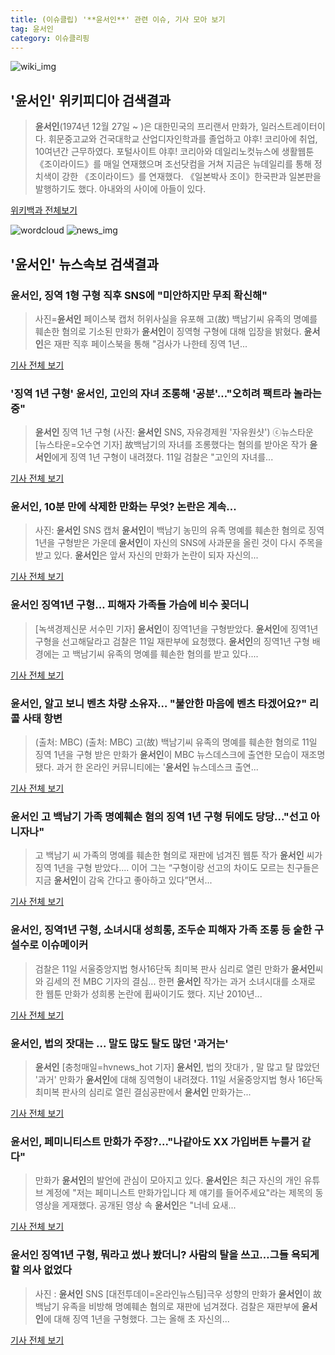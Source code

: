 ```yaml
---
title: (이슈클립) '**윤서인**' 관련 이슈, 기사 모아 보기
tag: 윤서인
category: 이슈클리핑
---
```

![wiki_img](https://user-images.githubusercontent.com/42597476/44503234-41136a80-a6d0-11e8-9071-6fc6418eafe4.png)
## **'**윤서인**'** 위키피디아 검색결과
>**윤서인**(1974년 12월 27일 ~ )은 대한민국의 프리랜서 만화가, 일러스트레이터이다. 휘문중고교와 건국대학교 산업디자인학과를 졸업하고 야후! 코리아에 취업, 10여년간 근무하였다. 포털사이트 야후! 코리아와 데일리노컷뉴스에 생활웹툰 《조이라이드》를 매일 연재했으며 조선닷컴을 거쳐 지금은 뉴데일리를 통해 정치색이 강한 《조이라이드》를 연재했다. 《일본박사 조이》한국판과 일본판을 발행하기도 했다. 아내와의 사이에 아들이 있다.

<a href="https://ko.wikipedia.org/wiki/윤서인" target="_blank">위키백과 전체보기</a>

![wordcloud](https://s3.ap-northeast-2.amazonaws.com/lyrics101-wordcloud/2018-09-12-1536682417.png)
![news_img](https://user-images.githubusercontent.com/42597476/44507050-1206f400-a6e4-11e8-8d98-7ffbfebb353f.png)
## **'**윤서인**'** 뉴스속보 검색결과
### **윤서인**, 징역 1형 구형 직후 SNS에 "미안하지만 무죄 확신해"

>사진=**윤서인** 페이스북 캡처 허위사실을 유포해 고(故) 백남기씨 유족의 명예를 훼손한 혐의로 기소된 만화가 **윤서인**이 징역형 구형에 대해 입장을 밝혔다. **윤서인**은 재판 직후 페이스북을 통해 "검사가 나한테 징역 1년...

<a href="http://news20.busan.com/controller/newsController.jsp?newsId=20180912000003" target="_blank">기사 전체 보기</a>

### '징역 1년 구형' **윤서인**, 고인의 자녀 조롱해 '공분'…"오히려 팩트라 놀라는 중"

>**윤서인** 징역 1년 구형 (사진: **윤서인** SNS, 자유경제원 '자유원샷') ⓒ뉴스타운 [뉴스타운=오수연 기자] 故백남기의 자녀를 조롱했다는 혐의를 받아온 작가 **윤서인**에게 징역 1년 구형이 내려졌다. 11일 검찰은 "고인의 자녀를...

<a href="http://www.newstown.co.kr/news/articleView.html?idxno=340181" target="_blank">기사 전체 보기</a>

### **윤서인**, 10분 만에 삭제한 만화는 무엇? 논란은 계속...

>사진: **윤서인** SNS 캡처 **윤서인**이 백남기 농민의 유족 명예를 훼손한 혐의로 징역 1년을 구형받은 가운데 **윤서인**이 자신의 SNS에 사과문을 올린 것이 다시 주목을 받고 있다. **윤서인**은 앞서 자신의 만화가 논란이 되자 자신의...

<a href="http://www.gukjenews.com/news/articleView.html?idxno=990239" target="_blank">기사 전체 보기</a>

### **윤서인** 징역1년 구형… 피해자 가족들 가슴에 비수 꽂더니

>[녹색경제신문 서수민 기자] **윤서인**이 징역1년을 구형받았다. **윤서인**에 징역1년 구형을 선고해달라고 검찰은 11일 재판부에 요청했다. **윤서인**의 징역1년 구형 배경에는 고 백남기씨 유족의 명예를 훼손한 혐의를 받고 있다....

<a href="http://www.greened.kr/news/articleView.html?idxno=75096" target="_blank">기사 전체 보기</a>

### **윤서인**, 알고 보니 벤츠 차량 소유자… "불안한 마음에 벤츠 타겠어요?" 리콜 사태 항변

>(출처: MBC) (출처: MBC) 고(故) 백남기씨 유족의 명예를 훼손한 혐의로 11일 징역 1년을 구형 받은 만화가 **윤서인**이 MBC 뉴스데스크에 출연한 모습이 재조명됐다. 과거 한 온라인 커뮤니티에는 '**윤서인** 뉴스데스크 출연...

<a href="http://www.newscj.com/news/articleView.html?idxno=554234" target="_blank">기사 전체 보기</a>

### **윤서인** 고 백남기 가족 명예훼손 혐의 징역 1년 구형 뒤에도 당당..."선고 아니자나"

>고 백남기 씨 가족의 명예를 훼손한 혐의로 재판에 넘겨진 웹툰 작가 **윤서인** 씨가 징역 1년을 구형 받았다.... 이어 그는 “구형이랑 선고의 차이도 모르는 친구들은 지금 **윤서인**이 감옥 간다고 좋아하고 있다”면서...

<a href="http://www.kookje.co.kr/news2011/asp/newsbody.asp?code=0300&key=20180912.99099004712" target="_blank">기사 전체 보기</a>

### **윤서인**, 징역1년 구형, 소녀시대 성희롱, 조두순 피해자 가족 조롱 등 숱한 구설수로 이슈메이커

>검찰은 11일 서울중앙지법 형사16단독 최미복 판사 심리로 열린 만화가 **윤서인**씨와 김세의 전 MBC 기자의 결심... 한편 **윤서인** 작가는 과거 소녀시대를 소재로 한 웹툰 만화가 성희롱 논란에 휩싸이기도 했다. 지난 2010년...

<a href="http://www.polinews.co.kr/news/article.html?no=367115" target="_blank">기사 전체 보기</a>

### **윤서인**, 법의 잣대는 ... 말도 많도 탈도 많던 '과거는'

>**윤서인** [충청매일=hvnews_hot 기자] **윤서인**, 법의 잣대가 , 말 많고 탈 많았던 '과거' 만화가 **윤서인**에 대해 징역형이 내려졌다. 11일 서울중앙지법 형사 16단독 최미복 판사의 심리로 열린 결심공판에서 **윤서인** 만화가는...

<a href="http://www.ccdn.co.kr/news/articleView.html?idxno=540082" target="_blank">기사 전체 보기</a>

### **윤서인**, 페미니티스트 만화가 주장?..."나같아도 XX 가입버튼 누를거 같다"

>만화가 **윤서인**의 발언에 관심이 모아지고 있다. **윤서인**은 최근 자신의 개인 유튜브 계정에 "저는 페미니스트 만화가입니다 제 얘기를 들어주세요"라는 제목의 동영상을 게재했다. 공개된 영상 속 **윤서인**은 "너네 요새...

<a href="http://daily.hankooki.com/lpage/entv/201809/dh20180911232011139020.htm" target="_blank">기사 전체 보기</a>

### **윤서인** 징역1년 구형, 뭐라고 썼나 봤더니? 사람의 탈을 쓰고…그들 욕되게 할 의사 없었다

>사진 : **윤서인** SNS [대전투데이=온라인뉴스팀]극우 성향의 만화가 **윤서인**이 故 백남기 유족을 비방해 명예훼손 혐의로 재판에 넘겨졌다. 검찰은 재판부에 **윤서인**에 대해 징역 1년을 구형했다. 그는 올해 초 자신의...

<a href="http://www.daejeontoday.com/news/articleView.html?idxno=513144" target="_blank">기사 전체 보기</a>


